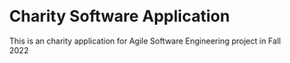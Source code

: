 # Charity Software Application

This is an charity application for Agile Software Engineering project in Fall 2022
